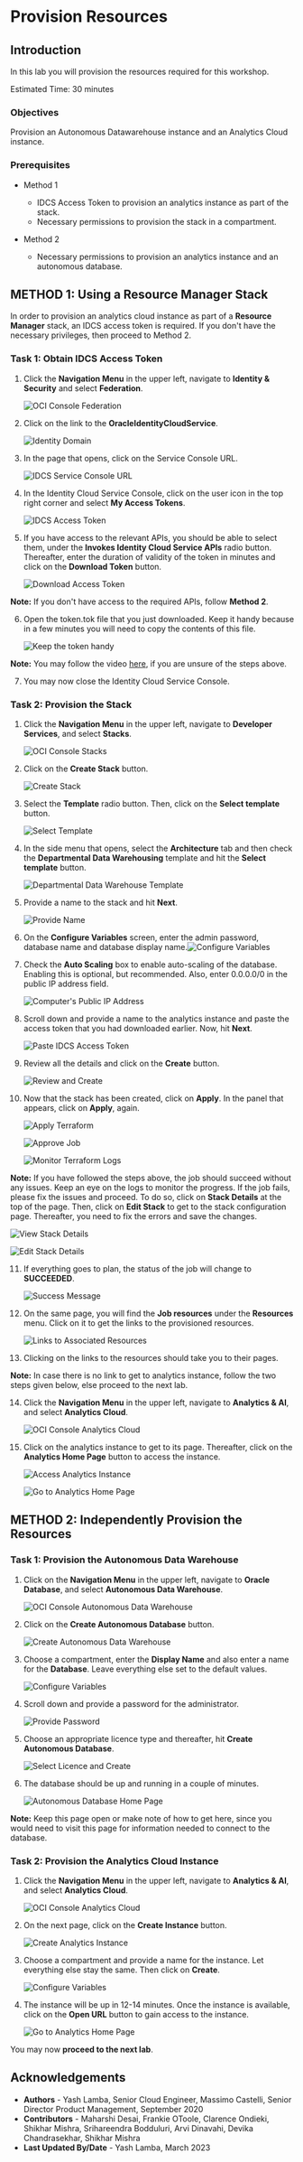 # Provision Resources

## Introduction

In this lab you will provision the resources required for this workshop.

Estimated Time: 30 minutes

### Objectives

Provision an Autonomous Datawarehouse instance and an Analytics Cloud instance.

### Prerequisites

- Method 1
    - IDCS Access Token to provision an analytics instance as part of the stack.
    - Necessary permissions to provision the stack in a compartment.

- Method 2
    - Necessary permissions to provision an analytics instance and an autonomous database.

## **METHOD 1:** Using a Resource Manager Stack

In order to provision an analytics cloud instance as part of a **Resource Manager** stack, an IDCS access token is required. If you don't have the necessary privileges, then proceed to Method 2.

### Task 1: Obtain IDCS Access Token

1. Click the **Navigation Menu** in the upper left, navigate to **Identity & Security** and select **Federation**.

	![OCI Console Federation](https://oracle-livelabs.github.io/common/images/console/id-federation.png "OCI Console Federation")

2. Click on the link to the **OracleIdentityCloudService**.

    ![Identity Domain](./images/select-idcs.png "Identity Domain")

3. In the page that opens, click on the Service Console URL.

    ![IDCS Service Console URL](./images/go-to-service-console.png "IDCS Service Console URL")

4. In the Identity Cloud Service Console, click on the user icon in the top right corner and select **My Access Tokens**.

    ![IDCS Access Token](./images/go-to-idcs-access-token-page.png "IDCS Access Token")

5. If you have access to the relevant APIs, you should be able to select them, under the **Invokes Identity Cloud Service APIs** radio button. Thereafter, enter the duration of validity of the token in minutes and click on the **Download Token** button.

    ![Download Access Token](./images/download-access-token.png "Download Access Token")

**Note:** If you don't have access to the required APIs, follow **Method 2**.

6. Open the token.tok file that you just downloaded. Keep it handy because in a few minutes you will need to copy the contents of this file.

    ![Keep the token handy](./images/open-the-token-file.png "Keep the token handy")

**Note:** You may follow the video [here](https://objectstorage.us-ashburn-1.oraclecloud.com/p/VEKec7t0mGwBkJX92Jn0nMptuXIlEpJ5XJA-A6C9PymRgY2LhKbjWqHeB5rVBbaV/n/c4u04/b/livelabsfiles/o/data-management-library-files/mdw%20-%20idcs.mp4), if you are unsure of the steps above.

7. You may now close the Identity Cloud Service Console.

### Task 2: Provision the Stack

1. Click the **Navigation Menu** in the upper left, navigate to **Developer Services**, and select **Stacks**.

	![OCI Console Stacks](https://oracle-livelabs.github.io/common/images/console/developer-resmgr-stacks.png "OCI Console Stacks")

2. Click on the **Create Stack** button.

    ![Create Stack](./images/create-stack.png "Create Stack")

3. Select the **Template** radio button. Then, click on the **Select template** button.

    ![Select Template](./images/select-template.png "Select Template")

4. In the side menu that opens, select the **Architecture** tab and then check the **Departmental Data Warehousing** template and hit the **Select template** button.

    ![Departmental Data Warehouse Template](./images/select-departmental-data-warehousing.png "Departmental Data Warehouse Template")

5. Provide a name to the stack and hit **Next**.

    ![Provide Name](./images/configure-stack-variables.png "Provide Name")

6. On the **Configure Variables** screen, enter the admin password, database name and database display name.![Configure Variables](./images/configure-stack-variables2.png "Configure Variables")

7. Check the **Auto Scaling** box to enable auto-scaling of the database. Enabling this is optional, but recommended. Also, enter 0.0.0.0/0 in the public IP address field.

    ![Computer's Public IP Address](./images/configure-stack-variables3.png "Computer's Public IP Address")

8. Scroll down and provide a name to the analytics instance and paste the access token that you had downloaded earlier. Now, hit **Next**.

    ![Paste IDCS Access Token](./images/configure-stack-variables4.png "Paste IDCS Access Token")

9. Review all the details and click on the **Create** button.

    ![Review and Create](./images/review-create-stack.png "Review and Create")

10. Now that the stack has been created, click on **Apply**. In the panel that appears, click on **Apply**, again.

    ![Apply Terraform](./images/apply-terraform.png "Apply Terraform")

    ![Approve Job](./images/start-job.png "Approve Job")

    ![Monitor Terraform Logs](./images/monitor-logs.png "Monitor Terraform Logs")

**Note:**  If you have followed the steps above, the job should succeed without any issues. Keep an eye on the logs to monitor the progress. If the job fails, please fix the issues and proceed. To do so, click on **Stack Details** at the top of the page. Then, click on **Edit Stack** to get to the stack configuration page. Thereafter, you need to fix the errors and save the changes.

![View Stack Details](./images/see-stack-details.png "View Stack Details")
    
![Edit Stack Details](./images/edit-stack.png "Edit Stack Details")

11. If everything goes to plan, the status of the job will change to **SUCCEEDED**.

    ![Success Message](./images/successful-resource-creation.png "Success Message")

12. On the same page, you will find the **Job resources** under the **Resources** menu. Click on it to get the links to the provisioned resources.

    ![Links to Associated Resources](./images/links-to-provisioned-resources.png "Links to Associated Resources")

13. Clicking on the links to the resources should take you to their pages.

**Note:** In case there is no link to get to analytics instance, follow the two steps given below, else proceed to the next lab.

14. Click the **Navigation Menu** in the upper left, navigate to **Analytics & AI**, and select **Analytics Cloud**. 
	
	![OCI Console Analytics Cloud](https://oracle-livelabs.github.io/common/images/console/analytics-oac.png "OCI Console Analytics Cloud")

15. Click on the analytics instance to get to its page. Thereafter, click on the **Analytics Home Page** button to access the instance.

    ![Access Analytics Instance](./images/access-analytics-instance.png "Access Analytics Instance")

    ![Go to Analytics Home Page](./images/go-to-analytics-home-page.png "Go to Analytics Home Page")

## **METHOD 2:** Independently Provision the Resources

### Task 1: Provision the Autonomous Data Warehouse

1. Click on the **Navigation Menu** in the upper left, navigate to **Oracle Database**, and select **Autonomous Data Warehouse**.
	
	![OCI Console Autonomous Data Warehouse](https://oracle-livelabs.github.io/common/images/console/database-adw.png "OCI Console Autonomous Data Warehouse")

2. Click on the **Create Autonomous Database** button.

    ![Create Autonomous Data Warehouse](./images/create-autonomous-database.png "Create Autonomous Data Warehouse")

3. Choose a compartment, enter the **Display Name** and also enter a name for the **Database**. Leave everything else set to the default values.

    ![Configure Variables](./images/configure-adw-variables.png "Configure Variables")

4. Scroll down and provide a password for the administrator.

    ![Provide Password](./images/provide-adw-password.png "Provide Password")

5. Choose an appropriate licence type and thereafter, hit **Create Autonomous Database**.

    ![Select Licence and Create](./images/choose-adw-licence.png "Select Licence and Create")

6. The database should be up and running in a couple of minutes.

    ![Autonomous Database Home Page](./images/access-adw-home-page.png "Autonomous Database Home Page")

**Note:** Keep this page open or make note of how to get here, since you would need to visit this page for information needed to connect to the database.

### Task 2: Provision the Analytics Cloud Instance

1. Click the **Navigation Menu** in the upper left, navigate to **Analytics & AI**, and select **Analytics Cloud**. 
	
	![OCI Console Analytics Cloud](https://oracle-livelabs.github.io/common/images/console/analytics-oac.png "OCI Console Analytics Cloud")

2. On the next page, click on the **Create Instance** button.

    ![Create Analytics Instance](./images/create-analytics-instance.png "Create Analytics Instance")

3. Choose a compartment and provide a name for the instance. Let everything else stay the same. Then click on **Create**.

    ![Configure Variables](./images/set-analytics-variables.png "Configure Variables")

4. The instance will be up in 12-14 minutes. Once the instance is available, click on the **Open URL** button to gain access to the instance.

    ![Go to Analytics Home Page](./images/go-to-analytics-home-page.png "Go to Analytics Home Page")

You may now **proceed to the next lab**.

## Acknowledgements
 - **Authors** - Yash Lamba, Senior Cloud Engineer, Massimo Castelli, Senior Director Product Management, September 2020
 - **Contributors** - Maharshi Desai, Frankie OToole, Clarence Ondieki, Shikhar Mishra, Srihareendra Bodduluri, Arvi Dinavahi, Devika Chandrasekhar, Shikhar Mishra
 - **Last Updated By/Date** - Yash Lamba, March 2023

